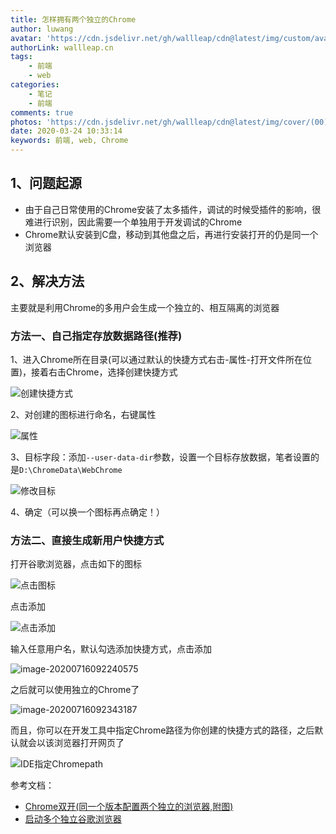 ```yaml
---
title: 怎样拥有两个独立的Chrome
author: luwang
avatar: 'https://cdn.jsdelivr.net/gh/wallleap/cdn@latest/img/custom/avatar.jpg'
authorLink: wallleap.cn
tags:
	- 前端
	- web
categories:
	- 笔记
	- 前端
comments: true
photos: 'https://cdn.jsdelivr.net/gh/wallleap/cdn@latest/img/cover/(00).jpg'
date: 2020-03-24 10:33:14
keywords: 前端, web, Chrome
---
```


## 1、问题起源

* 由于自己日常使用的Chrome安装了太多插件，调试的时候受插件的影响，很难进行识别，因此需要一个单独用于开发调试的Chrome
* Chrome默认安装到C盘，移动到其他盘之后，再进行安装打开的仍是同一个浏览器



## 2、解决方法

主要就是利用Chrome的多用户会生成一个独立的、相互隔离的浏览器

### 方法一、自己指定存放数据路径(推荐)

1、进入Chrome所在目录(可以通过默认的快捷方式右击-属性-打开文件所在位置)，接着右击Chrome，选择创建快捷方式

![创建快捷方式](https://cdn.jsdelivr.net/gh/wallleap/cdn/img/pic/illustration/image-20200716091222532.png)

2、对创建的图标进行命名，右键属性

![属性](https://cdn.jsdelivr.net/gh/wallleap/cdn/img/pic/illustration/image-20200716091419216.png)

3、目标字段：添加`--user-data-dir`参数，设置一个目标存放数据，笔者设置的是`D:\ChromeData\WebChrome`

![修改目标](https://cdn.jsdelivr.net/gh/wallleap/cdn/img/pic/illustration/image-20200716091648127.png)

4、确定（可以换一个图标再点确定！）

### 方法二、直接生成新用户快捷方式

 打开谷歌浏览器，点击如下的图标

![点击图标](https://cdn.jsdelivr.net/gh/wallleap/cdn/img/pic/illustration/image-20200716092020261.png)

点击添加

![点击添加](https://cdn.jsdelivr.net/gh/wallleap/cdn/img/pic/illustration/image-20200716092116598.png)

输入任意用户名，默认勾选添加快捷方式，点击添加

![image-20200716092240575](https://cdn.jsdelivr.net/gh/wallleap/cdn/img/pic/illustration/image-20200716092240575.png)





之后就可以使用独立的Chrome了

![image-20200716092343187](https://cdn.jsdelivr.net/gh/wallleap/cdn/img/pic/illustration/image-20200716092343187.png)

而且，你可以在开发工具中指定Chrome路径为你创建的快捷方式的路径，之后默认就会以该浏览器打开网页了

![IDE指定Chromepath](https://cdn.jsdelivr.net/gh/wallleap/cdn/img/pic/illustration/image-20200716092823125.png)



参考文档：

- [Chrome双开(同一个版本配置两个独立的浏览器,附图)](https://blog.csdn.net/lpw_cn/article/details/105574710)
- [启动多个独立谷歌浏览器](https://blog.csdn.net/QiaoRui_/article/details/86512063)
